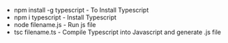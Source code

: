- npm install -g typescript - To Install Typescript
- npm i typescript - Install Typescript
- node filename.js - Run js file
- tsc filename.ts - Compile Typescript into Javascript and generate .js file
